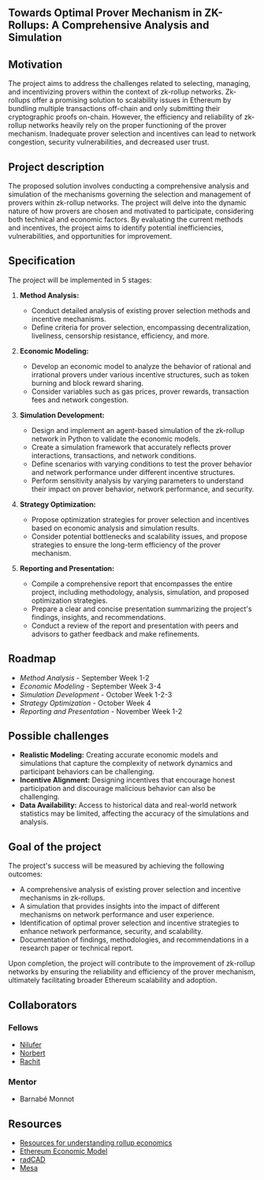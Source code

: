 ## **Towards Optimal Prover Mechanism in ZK-Rollups: A Comprehensive Analysis and Simulation**

## **Motivation**

The project aims to address the challenges related to selecting, managing, and incentivizing provers within the context of zk-rollup networks. Zk-rollups offer a promising solution to scalability issues in Ethereum by bundling multiple transactions off-chain and only submitting their cryptographic proofs on-chain. However, the efficiency and reliability of zk-rollup networks heavily rely on the proper functioning of the prover mechanism. Inadequate prover selection and incentives can lead to network congestion, security vulnerabilities, and decreased user trust.

## **Project description**

The proposed solution involves conducting a comprehensive analysis and simulation of the mechanisms governing the selection and management of provers within zk-rollup networks. The project will delve into the dynamic nature of how provers are chosen and motivated to participate, considering both technical and economic factors. By evaluating the current methods and incentives, the project aims to identify potential inefficiencies, vulnerabilities, and opportunities for improvement.

## **Specification**

The project will be implemented in 5 stages:

1. **Method Analysis:**

    - Conduct detailed analysis of existing prover selection methods and incentive mechanisms.
    - Define criteria for prover selection, encompassing decentralization, liveliness, censorship resistance, efficiency, and more.
3. **Economic Modeling:**
    - Develop an economic model to analyze the behavior of rational and irrational provers under various incentive structures, such as token burning and block reward sharing.
    - Consider variables such as gas prices, prover rewards, transaction fees and network congestion.
4.  **Simulation Development:**
    - Design and implement an agent-based simulation of the zk-rollup network in Python to validate the economic models.
    - Create a simulation framework that accurately reflects prover interactions, transactions, and network conditions.
    - Define scenarios with varying conditions to test the prover behavior and network performance under different incentive structures.
    - Perform sensitivity analysis by varying parameters to understand their impact on prover behavior, network performance, and security.
5. **Strategy Optimization:**
    - Propose optimization strategies for prover selection and incentives based on economic analysis and simulation results.
    - Consider potential bottlenecks and scalability issues, and propose strategies to ensure the long-term efficiency of the prover mechanism.
6. **Reporting and Presentation:**
    - Compile a comprehensive report that encompasses the entire project, including methodology, analysis, simulation, and proposed optimization strategies.
    - Prepare a clear and concise presentation summarizing the project's findings, insights, and recommendations.
    - Conduct a review of the report and presentation with peers and advisors to gather feedback and make refinements.

## **Roadmap**

- *Method Analysis* - September Week 1-2
- *Economic Modeling* - September Week 3-4
- *Simulation Development* - October Week 1-2-3
- *Strategy Optimization* - October Week 4
- *Reporting and Presentation* - November Week 1-2

## **Possible challenges**

- **Realistic Modeling:** Creating accurate economic models and simulations that capture the complexity of network dynamics and participant behaviors can be challenging.
- **Incentive Alignment:** Designing incentives that encourage honest participation and discourage malicious behavior can also be challenging.
- **Data Availability:** Access to historical data and real-world network statistics may be limited, affecting the accuracy of the simulations and analysis.
   
## **Goal of the project**

The project's success will be measured by achieving the following outcomes:

- A comprehensive analysis of existing prover selection and incentive mechanisms in zk-rollups.
- A simulation that provides insights into the impact of different mechanisms on network performance and user experience.
- Identification of optimal prover selection and incentive strategies to enhance network performance, security, and scalability.
- Documentation of findings, methodologies, and recommendations in a research paper or technical report.

Upon completion, the project will contribute to the improvement of zk-rollup networks by ensuring the reliability and efficiency of the prover mechanism, ultimately facilitating broader Ethereum scalability and adoption.

## **Collaborators**

### **Fellows**

- [Nilufer](https://github.com/niluferokay)
- [Norbert](https://github.com/vadasnorbert)
- [Rachit](https://github.com/rachit77)

### **Mentor**

- Barnabé Monnot

## **Resources**
- [Resources for understanding rollup economics](https://github.com/niluferokay/awesome-rollup-economics)
- [Ethereum Economic Model](https://github.com/CADLabs/ethereum-economic-model)
- [radCAD](https://github.com/CADLabs/radCAD)
- [Mesa](https://mesa.readthedocs.io/en/stable)
